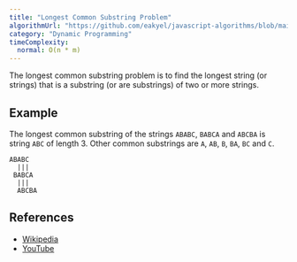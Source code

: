 ```yaml
---
title: "Longest Common Substring Problem"
algorithmUrl: "https://github.com/eakyel/javascript-algorithms/blob/main/longestCommonSubstring.js"
category: "Dynamic Programming"
timeComplexity:
  normal: O(n * m)
---
```


The longest common substring problem is to find the longest string
(or strings) that is a substring (or are substrings) of two or more
strings.

## Example

The longest common substring of the strings `ABABC`, `BABCA` and
`ABCBA` is string `ABC` of length 3. Other common substrings are
`A`, `AB`, `B`, `BA`, `BC` and `C`.

```
ABABC
  |||
 BABCA
  |||
  ABCBA
```

## References

- [Wikipedia](https://en.wikipedia.org/wiki/Longest_common_substring_problem)
- [YouTube](https://www.youtube.com/watch?v=BysNXJHzCEs&list=PLLXdhg_r2hKA7DPDsunoDZ-Z769jWn4R8)
